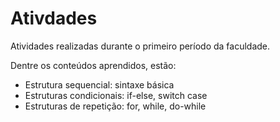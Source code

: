# Ativdades

Atividades realizadas durante o primeiro período da faculdade.

Dentre os conteúdos aprendidos, estão:
- Estrutura sequencial: sintaxe básica
- Estruturas condicionais: if-else, switch case
- Estruturas de repetição: for, while, do-while
